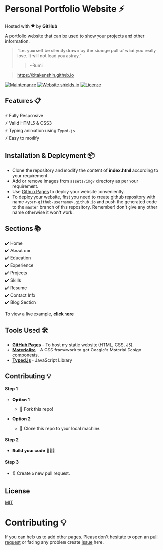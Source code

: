 # Personal Portfolio Website ⚡️ 


Hosted with ❤ by **GitHub**  

A portfolio website that can be used to show your projects and other information.

> “Let yourself be silently drawn by the strange pull of what you really love. It will not lead you astray.”
>> ~Rumi

> https://kitakenshin.github.io

[![Maintenance](https://img.shields.io/badge/maintained-yes-green.svg)](http://kitakenshin.github.io/)
[![Website shields.io](https://img.shields.io/badge/website-up-yellow)](http://kitakenshin.github.io/)
[![License](http://img.shields.io/:license-mit-blue.svg?style=flat-square)](http://badges.mit-license.org)

<!-- Website preview code here -->
## Features 📋
⚡️ Fully Responsive\
⚡️ Valid HTML5 & CSS3\
⚡️ Typing animation using `Typed.js`\
⚡️ Easy to modify

## Installation & Deployment 📦
- Clone the repository and modify the content of <b>index.html</b> according to your requirement.
- Add or remove images from `assets/img/` directory as per your requirement.
- Use [Github Pages](https://create-react-app.dev/docs/deployment/#github-pages) to deploy your website conveniently.
- To deploy your website, first you need to create github repository with name `<your-github-username>.github.io` and push the generated code to the `master` branch of this repository. Remember! don't give any other name otherwise it won't work.

## Sections 📚
✔️ Home\
✔️ About me\
✔️ Education\
✔️ Experience\
✔️ Projects \
✔️ Skills \
✔️ Resume \
✔️ Contact Info \
✔️ Blog Section

To view a live example, **[click here](https://kitakenshin.github.io/)**


## Tools Used 🛠️
* [<b>GitHub Pages</b>](https://create-react-app.dev/docs/deployment/#github-pages) - To host my static website (HTML, CSS, JS).
* [<b>Materialize</b>](https://materializecss.com/) - A CSS framework to get Google's Material Design components.
* [<b>Typed.js</b>](https://mattboldt.com/demos/typed-js/) - JavaScript Library

## Contributing 💡
#### Step 1

- **Option 1**
    - 🍴 Fork this repo!

- **Option 2**
    - 👯 Clone this repo to your local machine.


#### Step 2

- **Build your code** 🔨🔨🔨

#### Step 3

- 🔃 Create a new pull request.


## License
[MIT](https://choosealicense.com/licenses/mit/)

# Contributing 💡

If you can help us to add other pages. Please don't hesitate to open an [pull request](https://github.com/kitakenshin/kitakenshin.github.io/pulls) or facing any problem create [issue](https://github.com/kitakenshin/kitakenshin.github.io/issues) here.


